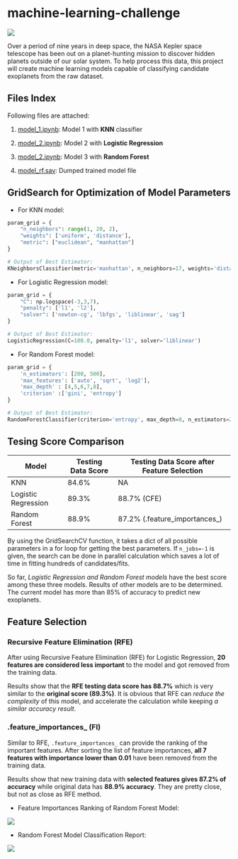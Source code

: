 # machine-learning-challenge

<img src= "https://github.com/loictiems/machine-learning-challenge/blob/main/image/exoplanets.jpg">

Over a period of nine years in deep space, the NASA Kepler space telescope has been out on a planet-hunting mission to discover hidden planets outside of our solar system.
To help process this data, this project will create machine learning models capable of classifying candidate exoplanets from the raw dataset.

## Files Index

Following files are attached:

1. <a href="https://github.com/loictiems/machine-learning-challenge/blob/main/model_1.ipynb">model_1.ipynb</a>: Model 1 with **KNN** classifier

2. <a href="https://github.com/loictiems/machine-learning-challenge/blob/main/model_2.ipynb">model_2.ipynb</a>: Model 2 with **Logistic Regression**

3. <a href="https://github.com/loictiems/machine-learning-challenge/blob/main/model_3.ipynb">model_2.ipynb</a>: Model 3 with **Random Forest**

4. <a href="https://github.com/loictiems/machine-learning-challenge/blob/main/model_rf.sav">model_rf.sav</a>: Dumped trained model file


## GridSearch for Optimization of Model Parameters

* For KNN model:

```python
param_grid = {
    "n_neighbors": range(1, 20, 2),
    "weights": ['uniform', 'distance'],
    "metric": ["euclidean", "manhattan"]
}

# Output of Best Estimator: 
KNeighborsClassifier(metric='manhattan', n_neighbors=17, weights='distance')

```
* For Logistic Regression model:

```python
param_grid = {
    "C": np.logspace(-3,3,7),
    "penalty": ['l1', 'l2'],
    "solver": ['newton-cg', 'lbfgs', 'liblinear', 'sag']
}

# Output of Best Estimator: 
LogisticRegression(C=100.0, penalty='l1', solver='liblinear')

```

* For Random Forest model:

```python
param_grid = { 
    'n_estimators': [200, 500],
    'max_features': ['auto', 'sqrt', 'log2'],
    'max_depth' : [4,5,6,7,8],
    'criterion' :['gini', 'entropy']
}

# Output of Best Estimator: 
RandomForestClassifier(criterion='entropy', max_depth=8, n_estimators=200)

```

## Tesing Score Comparison

| Model | Testing Data Score | Testing Data Score after Feature Selection |
|---|---|---|
| KNN | 84.6% | NA |
| Logistic Regression | 89.3% | 88.7% (CFE) |
| Random Forest | 88.9% | 87.2% (.feature_importances_) |

By using the GridSearchCV function, it takes a dict of all possible parameters in a for loop for getting the best parameters. If `n_jobs=-1` is given, the search can be done in parallel calculation which saves a lot of time in fitting hundreds of candidates/fits.

So far, *Logistic Regression and Random Forest models* have the best score among these three models. Results of other models are to be determined. The current model has more than 85% of accuracy to predict new exoplanets.

## Feature Selection

### Recursive Feature Elimination (RFE)

After using Recursive Feature Elimination (RFE) for Logistic Regression, **20 features are considered less important** to the model and got removed from the training data. 

Results show that the **RFE testing data score has 88.7%** which is very similar to the **original score (89.3%)**. It is obvious that RFE can *reduce the complexity* of this model, and accelerate the calculation while keeping *a similar accuracy result*.

### .feature_importances_ (FI)

Similar to RFE, `.feature_importances_` can provide the ranking of the important features. After sorting the list of feature importances, **all 7 features with importance lower than 0.01** have been removed from the training data.

Results show that new training data with **selected features gives 87.2% of accuracy** while original data has **88.9% accuracy**. They are pretty close, but not as close as RFE method.

* Feature Importances Ranking of Random Forest Model:

<img src="https://github.com/loictiems/machine-learning-challenge/blob/main/image/model3_randomforest_featuresimportances.png">


* Random Forest Model Classification Report:

<img src="https://github.com/loictiems/machine-learning-challenge/blob/main/image/model3_randomforest_report.png">
